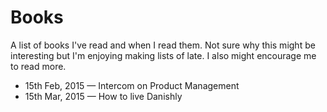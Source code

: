 # Books
A list of books I've read and when I read them. Not sure why this might be interesting but I'm enjoying making lists of late. I also might encourage me to read more.

* 15th Feb, 2015 — Intercom on Product Management
* 15th Mar, 2015 — How to live Danishly
